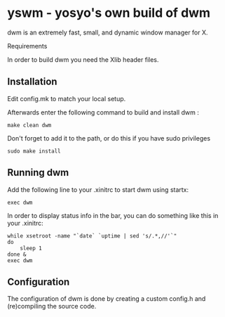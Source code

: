 # yswm - yosyo's own build of dwm

dwm is an extremely fast, small, and dynamic window manager for X.

Requirements

In order to build dwm you need the Xlib header files.

Installation
------------
Edit config.mk to match your local setup.

Afterwards enter the following command to build and install dwm :

    make clean dwm

Don't forget to add it to the path, or do this if you have sudo privileges

    sudo make install


Running dwm
-----------
Add the following line to your .xinitrc to start dwm using startx:

    exec dwm

In order to display status info in the bar, you can do something
like this in your .xinitrc:

    while xsetroot -name "`date` `uptime | sed 's/.*,//'`"
    do
    	sleep 1
    done &
    exec dwm


Configuration
-------------
The configuration of dwm is done by creating a custom config.h
and (re)compiling the source code.

